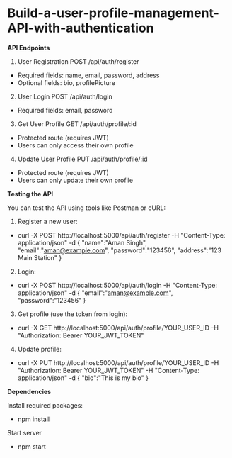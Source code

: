 # Build-a-user-profile-management-API-with-authentication



**API Endpoints**


1. User Registration
POST /api/auth/register

- Required fields: name, email, password, address
- Optional fields: bio, profilePicture

2. User Login
POST /api/auth/login

- Required fields: email, password

3. Get User Profile
GET /api/auth/profile/:id

- Protected route (requires JWT)
- Users can only access their own profile

4. Update User Profile
PUT /api/auth/profile/:id

- Protected route (requires JWT)
- Users can only update their own profile


**Testing the API**


You can test the API using tools like Postman or cURL:

1. Register a new user:

- curl -X POST http://localhost:5000/api/auth/register 
  -H  "Content-Type: application/json" 
  -d  {
       "name":"Aman Singh",
       "email":"aman@example.com",
       "password":"123456",
       "address":"123 Main Station"
    }
    
2. Login:

- curl -X POST http://localhost:5000/api/auth/login 
  -H "Content-Type: application/json" 
  -d  {
        "email":"aman@example.com",
        "password":"123456"
      }
      
3. Get profile (use the token from login):

- curl -X GET http://localhost:5000/api/auth/profile/YOUR_USER_ID 
  -H "Authorization: Bearer YOUR_JWT_TOKEN"
  
4. Update profile:

- curl -X PUT http://localhost:5000/api/auth/profile/YOUR_USER_ID 
  -H "Authorization: Bearer YOUR_JWT_TOKEN" 
  -H "Content-Type: application/json" 
  -d  {
       "bio":"This is my bio"
      }

      
**Dependencies**

Install required packages:
- npm install

Start server
- npm start
